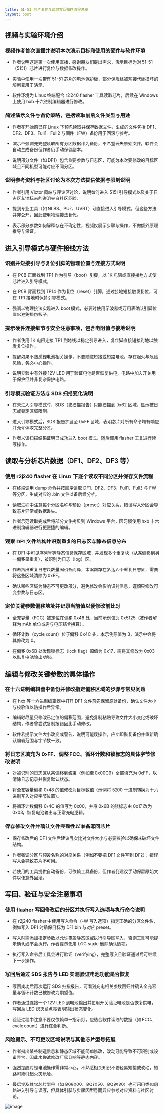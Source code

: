 ```yaml
---
title: 51-51 芯片复位与读取写回操作流程总览
layout: post
---
```

## 视频与实验环境介绍

### 视频作者首次直播并说明本次演示目标和使用的硬件与软件环境

- 作者说明这是第一次使用直播，感谢朋友们提出需求，演示目标为对 51-51（5151）芯片进行复位与数据修改操作。

- 实验中使用一块带有 51-51 芯片的电池保护板，部分保险丝被短接代替损坏的熔断器用于演示。

- 软件环境为 Linux 终端配合 r2j240 flasher 工具读取芯片，后续在 Windows 上使用 hxb 十六进制编辑器进行修改。

### 简述演示文件与备份策略，包括读取前后文件类型与用途

- 作者在开始前已在 Linux 下预先读取并保存数据文件，生成的文件包括 DF1、DF2、DF3、Full1、Full2 与固件（FW）备份用于回滚与参考。

- 演示中强调先完整读取所有分区数据作为备份，不希望丢失原始文件，软件会自动生成备份但作者仍手动保留副本。

- 说明部分文件（如 DF1）包含重要参数与日志区，可能为本次要修改的目标区域且不同机型可能对应不同分区。

### 说明参考资料与社区讨论为本次方法提供依据与限制说明

- 作者引用 Victor 网站与评论区讨论，说明如何进入 5151 引导模式以及关于日志区与锁标志的说明来自社区经验。

- 提到专业工具（如 NLBS、PU2、UVRT）可直接进入引导模式，但这些方法并非公开，因此使用物理接法替代。

- 表示部分参数如何解释存在不确定性，视频仅展示步骤与操作，不做额外原理推导与保证。

## 进入引导模式与硬件接线方法

### 识别并短接引导与复位引脚的物理位置与连接方式说明

- 在 PCB 正面找到 TP1 作为引导（boot）引脚，以 1K 电阻或直接接地方式使芯片进入引导模式。

- 在 PCB 背面找到 TP14 作为复位（reset）引脚，通过接地短接触发复位，可在 TP1 接地时保持引导模式。

- 强调以物理接法实现进入 boot 模式，必要时使用示波器或万用表确认引脚位置以避免损伤板子。

### 提示硬件连接细节与安全注意事项，包含电阻值与接地说明

- 作者使用 1K 电阻连接 TP1 到地线以稳定引导进入，复位脚直接短接到地以触发复位操作。

- 提醒如果不熟悉锂电池相关操作，不要随意短接或短路电池，存在起火与危险风险，务必小心操作。

- 说明实验中有外接 12V LED 用于验证电池是否恢复供电，电路中加入开关用于保护但并非复杂保护电路。

### 引导模式验证方法与 SDS 扫描变化说明

- 在未进入引导模式时，SDS（或扫描报告）只能扫描到 0x62 区域，显示被日志或锁定区域限制。

- 进入引导模式后，SDS 报告扩展至 0xFF 区域，表明芯片对所有命令均有响应并允许读取完整分区。

- 作者以该扫描结果证明已成功进入 boot 模式，随后调用 flasher 工具进行读写操作。

## 读取与分析芯片数据（DF1、DF2、DF3 等）

### 使用 r2j240 flasher 在 Linux 下逐个读取不同分区并保存文件流程

- 在终端调用 dump 命令并按顺序读取 DF1、DF2、DF3、Full1、Full2 与 FW 等分区，生成对应的 .bin 文件以备后续分析。

- 读取过程中注意每个分区名称与预设（preset）对应关系，错误写入分区会导致芯片异常或数据丢失。

- 作者示范读取完成后将部分文件拷贝到 Windows 平台，因习惯使用 hxb 十六进制编辑器进行更便捷的编辑。

### 观察 DF1 文件结构并识别重复的日志区与静态信息分布

- 在 DF1 中可见序列号等静态信息保存区域，并发现多个重复块（从某偏移到另一偏移呈重复），被识别为日志（log）区。

- 作者指出重复日志块数量因设备而异，本案例存在多达八个重复日志区，需要将这些区域清除为 0xFF。

- 确认哪些区域为静态不可更改部分，避免修改会影响识别信息，谨慎只修改可变参数与日志区。

### 定位关键参数偏移地址并记录当前值以便修改前比对

- 全充容量（FCC）被定位在偏移 0x48 处，当前示例值为 0x5125（被作者解释为 mAh 单位或需与电压结合换算）。

- 循环计数（cycle count）位于偏移 0x4C 处，本示例原值为 3，演示中会将其修改为 0。

- 在偏移 0x6B 处发现锁标志（lock flag）原值为 0x17，需将其修改为 0x03 以恢复电池输出功能。

## 编辑与修改关键参数的具体操作

### 在十六进制编辑器中备份并修改指定偏移区域的步骤与常见问题

- 在 hxb 等十六进制编辑器中打开 DF1 文件前先保留原始备份，确认文件大小与校验值以防操作后异常。

- 编辑时尽量只修改已定位的偏移范围，避免复制粘贴导致文件大小变化或破坏结构，作者曾尝试复制报错因此手动修改。

- 软件若提示文件大小改变或警告，说明可能误操作，应立即恢复备份并重新确认编辑范围与字节数一致。

### 将日志区填充为 0xFF、调整 FCC、循环计数和锁标志的具体字节修改说明

- 对被识别的日志区从某偏移到结束（例如至 0x00C9）全部填充为 0xFF，以清除日志记录并恢复默认状态。

- 将全充容量偏移 0x48 的值修改为目标数值（示例将 5200 十进制转换为十六进制写入对应字节位置）。

- 将循环计数偏移 0x4C 的值写为 0x00，并将 0x6B 的锁标志由 0x17 改为 0x03，恢复电池输出与正常充电逻辑。

### 保存修改文件并确认文件完整性以准备写回芯片

- 保存修改后的 DF1 文件后建议再次比对文件大小与必要校验以确保未破坏文件结构。

- 作者强调分区与预设名称的对应关系（例如不要把 DF1 文件写到 DF2），错误写入会导致芯片不可用。

- 若使用的工具提供自动备份，可依赖工具备份，但作者仍建议手动保留原始文件以便意外回滚。

## 写回、验证与安全注意事项

### 使用 flasher 写回修改后的分区并执行写入选项与执行命令说明

- 在 r2j240 flasher 中使用写入命令（-W 写入选项）指定正确的分区文件名，例如写入 DF1 时确保目标为 DF1.bin 与对应 preset。

- 写入时需添加指定参数以允许覆盖静态区或执行引导区写入，否则工具可能提示确认或不会执行，作者提示使用 LGC static 删除确认选项。

- 执行写入命令后工具会进行验证（verifying），完整写入且验证通过后可继续下一步操作。

### 写回后通过 SDS 报告与 LED 实测验证电池功能是否恢复

- 写回成功后再次运行 SDS 扫描报告，可看到充电相关参数回归并确认全充容量与循环计数已被修改为期望值。

- 作者通过连接一个 12V LED 到电池输出并使用开关验证电池是否恢复供电，写回后 LED 熄灭或点亮表明输出状态变化。

- 验证过程中注意不要仅依赖单一指示灯，应结合软件读取的数据（如 FCC、cycle count）进行综合判断。

### 风险提示、不可更改区域说明与其他芯片型号拓展

- 作者指出某些制造信息和静态区域不能简单修改，改动可能导致不可识别或设备异常，因此未尝试修改厂家日期等静态内容。

- 强烈提醒对锂电池操作需非常小心，不熟悉相关知识不要轻易短接或改动，短路可能引起火灾危险。

- 最后提及其它芯片型号（如 BQ9000、BQ8050、BQ8030）也可采用类似思路进入引导与读写，但具体引脚与步骤因型号而异应参考对应资料与社区讨论。

![image](https://github.com/user-attachments/assets/4f658846-cc61-4e1f-8947-cd8f0ccb1bd2)

